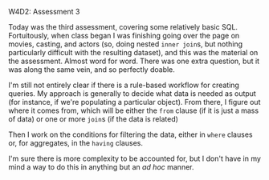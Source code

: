 W4D2: Assessment 3

Today was the third assessment, covering some relatively basic SQL. Fortuitously, when class began I was finishing going over the page on movies, casting, and actors (so, doing nested `inner join`s, but nothing particularly difficult with the resulting dataset), and this was the material on the assessment. Almost word for word. There was one extra question, but it was along the same vein, and so perfectly doable.

I'm still not entirely clear if there is a rule-based workflow for creating queries. My approach is generally to decide what data is needed as output (for instance, if we're populating a particular object). From there, I figure out where it comes from, which will be either the `from` clause (if it is just a mass of data) or one or more `join`s (if the data is related)

Then I work on the conditions for filtering the data, either in `where` clauses or, for aggregates, in the `having` clauses.

I'm sure there is more complexity to be accounted for, but I don't have in my mind a way to do this in anything but an _ad hoc_ manner.
